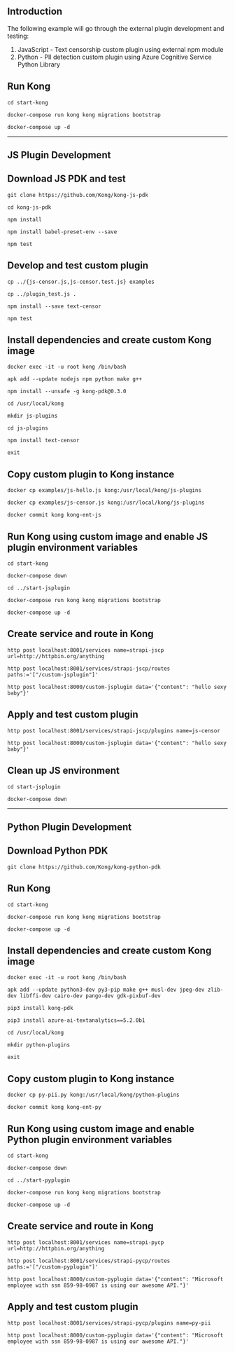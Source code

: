## Introduction

The following example will go through the external plugin development and testing:
1. JavaScript - Text censorship custom plugin using external npm module
2. Python - PII detection custom plugin using Azure Cognitive Service Python Library

## Run Kong

```
cd start-kong

docker-compose run kong kong migrations bootstrap

docker-compose up -d
```

---

## JS Plugin Development

## Download JS PDK and test

```
git clone https://github.com/Kong/kong-js-pdk

cd kong-js-pdk

npm install

npm install babel-preset-env --save

npm test
```

## Develop and test custom plugin

```
cp ../{js-censor.js,js-censor.test.js} examples

cp ../plugin_test.js .

npm install --save text-censor

npm test
```

## Install dependencies and create custom Kong image

```
docker exec -it -u root kong /bin/bash

apk add --update nodejs npm python make g++

npm install --unsafe -g kong-pdk@0.3.0

cd /usr/local/kong

mkdir js-plugins

cd js-plugins

npm install text-censor

exit
```

## Copy custom plugin to Kong instance

```
docker cp examples/js-hello.js kong:/usr/local/kong/js-plugins

docker cp examples/js-censor.js kong:/usr/local/kong/js-plugins

docker commit kong kong-ent-js
```

## Run Kong using custom image and enable JS plugin environment variables

```
cd start-kong

docker-compose down

cd ../start-jsplugin

docker-compose run kong kong migrations bootstrap

docker-compose up -d
```

## Create service and route in Kong

```
http post localhost:8001/services name=strapi-jscp url=http://httpbin.org/anything

http post localhost:8001/services/strapi-jscp/routes paths:='["/custom-jsplugin"]'

http post localhost:8000/custom-jsplugin data='{"content": "hello sexy baby"}'
```

## Apply and test custom plugin

```
http post localhost:8001/services/strapi-jscp/plugins name=js-censor

http post localhost:8000/custom-jsplugin data='{"content": "hello sexy baby"}'
```

## Clean up JS environment

```
cd start-jsplugin

docker-compose down
```

---

## Python Plugin Development

## Download Python PDK

```
git clone https://github.com/Kong/kong-python-pdk
```

## Run Kong

```
cd start-kong

docker-compose run kong kong migrations bootstrap

docker-compose up -d
```

## Install dependencies and create custom Kong image

```
docker exec -it -u root kong /bin/bash

apk add --update python3-dev py3-pip make g++ musl-dev jpeg-dev zlib-dev libffi-dev cairo-dev pango-dev gdk-pixbuf-dev

pip3 install kong-pdk

pip3 install azure-ai-textanalytics==5.2.0b1

cd /usr/local/kong

mkdir python-plugins

exit
```

## Copy custom plugin to Kong instance

```
docker cp py-pii.py kong:/usr/local/kong/python-plugins

docker commit kong kong-ent-py
```


## Run Kong using custom image and enable Python plugin environment variables

```
cd start-kong

docker-compose down

cd ../start-pyplugin

docker-compose run kong kong migrations bootstrap

docker-compose up -d
```

## Create service and route in Kong

```
http post localhost:8001/services name=strapi-pycp url=http://httpbin.org/anything

http post localhost:8001/services/strapi-pycp/routes paths:='["/custom-pyplugin"]'

http post localhost:8000/custom-pyplugin data='{"content": "Microsoft employee with ssn 859-98-0987 is using our awesome API."}'
```

## Apply and test custom plugin

```
http post localhost:8001/services/strapi-pycp/plugins name=py-pii

http post localhost:8000/custom-pyplugin data='{"content": "Microsoft employee with ssn 859-98-0987 is using our awesome API."}'
```

